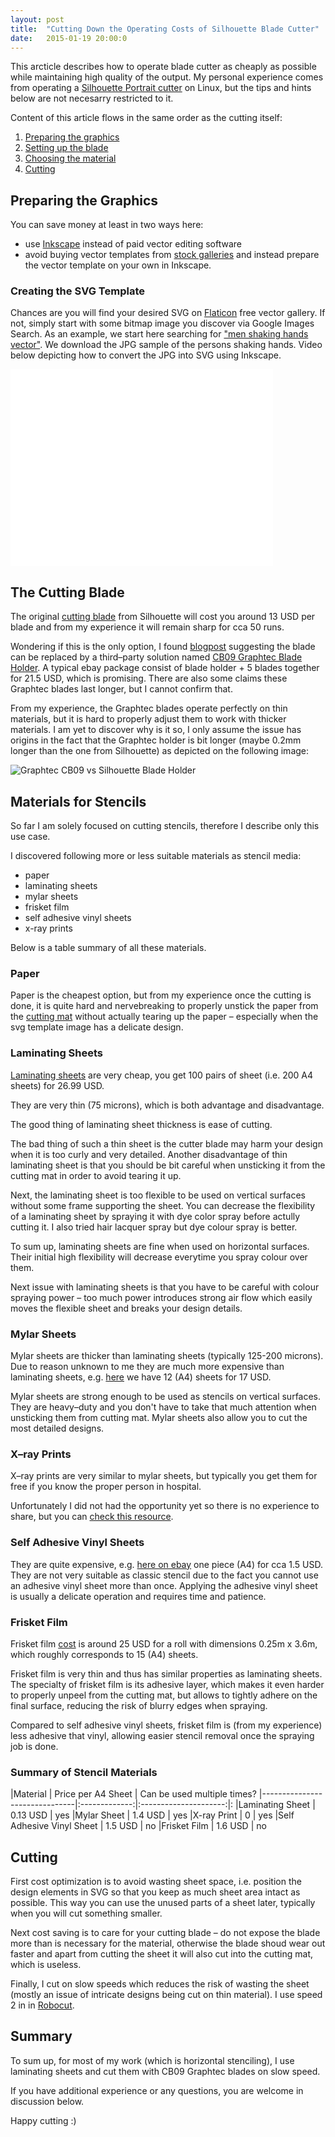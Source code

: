 ```yaml
---
layout: post
title:  "Cutting Down the Operating Costs of Silhouette Blade Cutter"
date:   2015-01-19 20:00:0
---
```


This arcticle describes how to operate blade cutter as cheaply as possible while maintaining high quality of the output. My personal experience comes from operating a [Silhouette Portrait cutter](http://www.silhouetteamerica.com/shop/machines/portrait) on Linux, but the tips and hints below are not necesarry restricted to it. 

Content of this article flows in the same order as the cutting itself:

1. [Preparing the graphics](#preparing-the-graphics)
2. [Setting up the blade](#the-cutting-blade)
3. [Choosing the material](#materials)
4. [Cutting](#cutting)

## Preparing the Graphics

You can save money at least in two ways here:

* use [Inkscape](https://inkscape.org/en/) instead of paid vector editing software
* avoid buying vector templates from [stock galleries](http://www.silhouettedesignstore.com/?page=home) and instead prepare the vector template on your own in Inkscape.

### Creating the SVG Template

Chances are you will find your desired SVG on [Flaticon](http://www.flaticon.com/) free vector gallery. If not, simply start with some bitmap image you discover via Google Images Search. 
As an example, we start here searching for ["men shaking hands vector"](https://www.google.sk/search?q=men+shaking+hands+vector&safe=off&espv=2&biw=871&bih=859&source=lnms&tbm=isch&sa=X).
We download the JPG sample of the persons shaking hands. Video below depicting how to convert the JPG into SVG using Inkscape.

<iframe width="420" height="315" src="//www.youtube.com/embed/Dci3AU5yR_M" frameborder="0" allowfullscreen></iframe>

## The Cutting Blade

The original [cutting blade](http://www.ebay.com/sch/i.html?_odkw=silhouette+blade&_sop=15&LH_BIN=1&_from=R40&_osacat=0&_from=R40&_trksid=p2045573.m570.l1313.TR0.TRC0.H0.Xsilhouette+replacement+cutting+blade&_nkw=silhouette+replacement+cutting+blade&_sacat=0) from Silhouette will cost you around 13 USD per blade and from my experience it will remain sharp for cca 50 runs.

Wondering if this is the only option, I found [blogpost](http://ligayatg.blogspot.sk/2012/04/aluminum-blade-holder.html) suggesting the blade can be replaced by a third&ndash;party solution named [CB09 Graphtec Blade Holder](http://www.ebay.com/sch/i.html?_from=R40&_trksid=p2047675.m570.l1313.TR0.TRC0.H0.XCB09+Graphtec+Blade+Holder&_nkw=CB09+Graphtec+Blade+Holder&_sacat=0). A typical ebay package consist of blade holder + 5 blades together for 21.5 USD, which is promising. There are also some claims these Graphtec blades last longer, but I cannot confirm that.

From my experience, the Graphtec blades operate perfectly on thin materials, but it is hard to properly adjust them to work with thicker materials. I am yet to discover why is it so, I only assume the issue has origins in the fact that the Graphtec holder is bit longer (maybe 0.2mm longer than the one from Silhouette) as depicted on the following image:

![Graphtec CB09 vs Silhouette Blade Holder]({{site.baseurl}}/images/blades-silhouette-vs-graphtec.jpg "Graphtec CB09 vs Silhouette Blade Holder")


## Materials for Stencils

So far I am solely focused on cutting stencils, therefore I describe only this use case.

I discovered following more or less suitable materials as stencil media:

* paper
* laminating sheets
* mylar sheets
* frisket film
* self adhesive vinyl sheets
* x-ray prints

Below is a table summary of all these materials.

### Paper

Paper is the cheapest option, but from my experience once the cutting is done, it is quite hard and nervebreaking to properly unstick the paper from the [cutting mat](http://www.silhouetteamerica.com/shop/blades-and-mats#EXT_CUTMAT123T) without actually tearing up the paper &ndash; especially when the svg template image has a delicate design.

### Laminating Sheets

[Laminating sheets](http://www.ebay.com/sch/i.html?_odkw=laminating+sheets&_from=R40&_osacat=0&_from=R40&_trksid=p2045573.m570.l1313.TR0.TRC0.H0.Xlaminating+sheets+a&_nkw=laminating+sheets+a4&_sacat=0) are very cheap, you get 100 pairs of sheet (i.e. 200 A4 sheets) for 26.99 USD.

They are very thin (75 microns), which is both advantage and disadvantage. 

The good thing of laminating sheet thickness is ease of cutting. 

The bad thing of such a thin sheet is the cutter blade may harm your design when it is too curly and very detailed.
Another disadvantage of thin laminating sheet is that you should be bit careful when unsticking it from the cutting mat in order to avoid tearing it up.  

Next, the laminating sheet is too flexible to be used on vertical surfaces without some frame supporting the sheet. 
You can decrease the flexibility of a laminating sheet by spraying it with dye color spray before actully cutting it. I also tried hair lacquer spray but dye colour spray is better.

To sum up, laminating sheets are fine when used on horizontal surfaces. Their initial high flexibility will decrease everytime you spray colour over them.

Next issue with laminating sheets is that you have to be careful with colour spraying power &ndash; too much power introduces strong air flow which easily moves the flexible sheet and breaks your design details.

### Mylar Sheets

Mylar sheets are thicker than laminating sheets (typically 125-200 microns). Due to  reason unknown to me they are much more expensive than laminating sheets, e.g. [here](http://www.ebay.com/sch/i.html?_from=R40&_trksid=p2047675.m570.l1313.TR0.TRC0.H0.XStencil+Film+12+sheets+A4+Mylar&_nkw=Stencil+Film+12+sheets+A4+Mylar&_sacat=0) we have 12 (A4) sheets for 17 USD.

Mylar sheets are strong enough to be used as stencils on vertical surfaces. They are heavy&ndash;duty and you don't have to take that much attention when unsticking them from cutting mat. Mylar sheets also allow you to cut the most detailed designs.

### X&ndash;ray Prints

X&ndash;ray prints are very similar to mylar sheets, but typically you get them for free if you know the proper person in hospital. 

Unfortunately I did not had the opportunity yet so there is no experience to share, but you can [check this resource](http://diplomatt.blogspot.sk/2010/04/cultural-exploration-40-x-ray-stencils.html).

### Self Adhesive Vinyl Sheets

They are quite expensive, e.g. [here on ebay](http://www.ebay.com/sch/i.html?_from=R40&_trksid=p2050601.m570.l1313.TR0.TRC0.H0.XA4+White+Gloss+297x210mm+1x+Self+Adhesive+Vinyl+Sheet&_nkw=A4+White+Gloss+297x210mm+1x+Self+Adhesive+Vinyl+Sheet&_sacat=0) one piece (A4) for cca 1.5 USD. They are not very suitable as classic stencil due to the fact you cannot use an adhesive vinyl sheet more than once. Applying the adhesive vinyl sheet is usually a delicate operation and requires time and patience.

### Frisket Film

Frisket film [cost](http://www.ebay.com/sch/i.html?_from=R40&_trksid=p2047675.m570.l1313.TR0.TRC0.H0.XFRISKET+FILM+-+MATT+ROLL&_nkw=FRISKET+FILM+-+MATT+ROLL&_sacat=0) is around 25 USD for a roll with dimensions 0.25m x 3.6m, which roughly corresponds to 15 (A4) sheets.

Frisket film is very thin and thus has similar properties as laminating sheets. The specialty of frisket film is its adhesive layer, which makes it even harder to properly unpeel from the cutting mat, but allows to tightly adhere on the final surface, reducing the risk of blurry edges when spraying.

Compared to self adhesive vinyl sheets, frisket film is (from my experience) less adhesive that vinyl, allowing easier stencil removal once the spraying job is done.

### Summary of Stencil Materials

|Material 			| Price per A4 Sheet  | Can be used multiple times?
|-------------------------------|:-------------:|:---------------------:|:
|Laminating Sheet		| 0.13 USD	| yes
|Mylar Sheet			| 1.4 USD	| yes 
|X-ray Print			| 0		| yes
|Self Adhesive Vinyl Sheet 	| 1.5 USD	| no 
|Frisket Film			| 1.6 USD	| no


## Cutting

First cost optimization is to avoid wasting sheet space, i.e. position the design elements in SVG so that you keep as much sheet area intact as possible. This way you can use the unused parts of a sheet later, typically when you will cut something smaller.

Next cost saving is to care for your cutting blade &ndash; do not expose the blade more than is necessary for the material, otherwise the blade shoud wear out faster and apart from cutting the sheet it will also cut into the cutting mat, which is useless.

Finally, I cut on slow speeds which reduces the risk of wasting the sheet (mostly an issue of intricate designs being cut on thin material). I use speed 2 in in [Robocut](https://github.com/nosliwneb/robocut).

## Summary

To sum up, for most of my work (which is horizontal stenciling), I use laminating sheets and cut them with CB09 Graphtec blades on slow speed. 

If you have additional experience or any questions, you are welcome in discussion below.

Happy cutting :)


